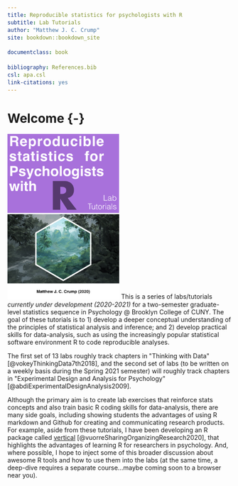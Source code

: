 ```yaml
--- 
title: Reproducible statistics for psychologists with R
subtitle: Lab Tutorials
author: "Matthew J. C. Crump"
site: bookdown::bookdown_site

documentclass: book

bibliography: References.bib
csl: apa.csl
link-citations: yes
---
```


# Welcome {-}



<img class="cover" src="imgs/cover.png" width="50%"/> This is a series of labs/tutorials *currently under development (2020-2021)* for a two-semester graduate-level statistics sequence in Psychology @ Brooklyn College of CUNY. The goal of these tutorials is to 1) develop a deeper conceptual understanding of the principles of statistical analysis and inference; and 2) develop practical skills for data-analysis, such as using the increasingly popular statistical software environment R to code reproducible analyses.

The first set of 13 labs roughly track chapters in "Thinking with Data" [@vokeyThinkingData7th2018], and the second set of labs (to be written on a weekly basis during the Spring 2021 semester) will roughly track chapters in "Experimental Design and Analysis for Psychology" [@abdiExperimentalDesignAnalysis2009]. 

Although the primary aim is to create lab exercises that reinforce stats concepts and also train basic R coding skills for data-analysis, there are many side goals, including showing students the advantages of using R markdown and Github for creating and communicating research products. For example, aside from these tutorials, I have been developing an R package called [vertical](https://crumplab.github.io/vertical/) [@vuorreSharingOrganizingResearch2020], that highlights the advantages of learning R for researchers in psychology. And, where possible, I hope to inject some of this broader discussion about awesome R tools and how to use them into the labs (at the same time, a deep-dive requires a separate course...maybe coming soon to a browser near you).
